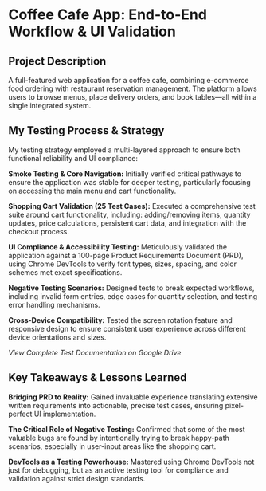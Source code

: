 # Coffee Cafe App: End-to-End Workflow & UI Validation

## Project Description
A full-featured web application for a coffee cafe, combining e-commerce food ordering with restaurant reservation management. The platform allows users to browse menus, place delivery orders, and book tables—all within a single integrated system.

## My Testing Process & Strategy
My testing strategy employed a multi-layered approach to ensure both functional reliability and UI compliance:

**Smoke Testing & Core Navigation:** Initially verified critical pathways to ensure the application was stable for deeper testing, particularly focusing on accessing the main menu and cart functionality.

**Shopping Cart Validation (25 Test Cases):** Executed a comprehensive test suite around cart functionality, including: adding/removing items, quantity updates, price calculations, persistent cart data, and integration with the checkout process.

**UI Compliance & Accessibility Testing:** Meticulously validated the application against a 100-page Product Requirements Document (PRD), using Chrome DevTools to verify font types, sizes, spacing, and color schemes met exact specifications.

**Negative Testing Scenarios:** Designed tests to break expected workflows, including invalid form entries, edge cases for quantity selection, and testing error handling mechanisms.

**Cross-Device Compatibility:** Tested the screen rotation feature and responsive design to ensure consistent user experience across different device orientations and sizes.

*View Complete Test Documentation on Google Drive*

## Key Takeaways & Lessons Learned

**Bridging PRD to Reality:** Gained invaluable experience translating extensive written requirements into actionable, precise test cases, ensuring pixel-perfect UI implementation.

**The Critical Role of Negative Testing:** Confirmed that some of the most valuable bugs are found by intentionally trying to break happy-path scenarios, especially in user-input areas like the shopping cart.

**DevTools as a Testing Powerhouse:** Mastered using Chrome DevTools not just for debugging, but as an active testing tool for compliance and validation against strict design standards.
